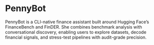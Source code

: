 # PennyBot
PennyBot is a CLI-native finance assistant built around Hugging Face’s FinanceBench and FinDER. She combines benchmark analysis with conversational discovery, enabling users to explore datasets, decode financial signals, and stress-test pipelines with audit-grade precision.
